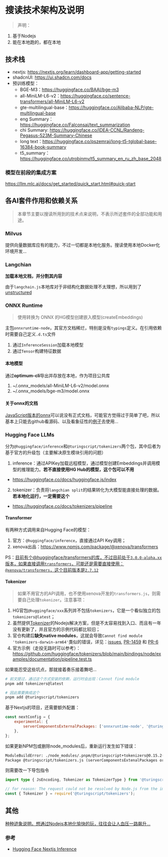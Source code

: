 # 搜读技术架构及说明

> 声明：

1. 基于Nodejs
2. 能在本地跑的，都在本地

## 技术栈

- nextjs: <https://nextjs.org/learn/dashboard-app/getting-started>
- shadcnUI: <https://ui.shadcn.com/docs>
- 预训练模型：
  - BGE-M3：<https://huggingface.co/BAAI/bge-m3>
  - all-MiniLM-L6-v2：<https://huggingface.co/sentence-transformers/all-MiniLM-L6-v2>
  - gte-multilingual-base：<https://huggingface.co/Alibaba-NLP/gte-multilingual-base>
  - eng Summary：<https://huggingface.co/Falconsai/text_summarization>
  - chi Summary: <https://huggingface.co/IDEA-CCNL/Randeng-Pegasus-523M-Summary-Chinese>
  - long text：<https://huggingface.co/pszemraj/long-t5-tglobal-base-16384-book-summary>
  - t5_summary：<https://huggingface.co/utrobinmv/t5_summary_en_ru_zh_base_2048>

### 模型在前段的集成方案

<https://llm.mlc.ai/docs/get_started/quick_start.html#quick-start>

## 各AI套件作用和依赖关系

> 本章节主要以搜读所用到的技术点来说明，不表示所述套件的全部功能和用途。

### Milvus

提供向量数据库应有的能力，不过一切都是本地化服务。搜读使用本地Docker化环境开发...

### Langchian

**加载本地文档，并分割其内容**

由于`langchain.js`本地库对于非结构化数据处理不太理想，所以用到了[unstructured](https://unstructured.io)

### ONNX Runtime

> 使用转换为 ONNX 的HG模型创建嵌入模型(createEmbeddings)

主包`onnxruntime-node`，其官方文档稀烂，特别是没有`typings`定义。在引用依赖时需要自己定义`.d.ts`文件

1. 通过`InferenceSession`加载本地模型
2. 通过`Tensor`构建特征数据

#### 本地模型

通过**optimum-cli**导出并存放在本地，作为项目公共库

1. ~/.onnx_models/all-MiniLM-L6-v2/model.onnx
2. ~/.onnx_models/bge-m3/model.onnx

#### 关于onnx的文档

[JavaScript版本的onnx](https://onnxruntime.ai/docs/get-started/with-javascript/node.html)可以说没有正式文档，可能官方觉得过于简单了吧，所以基本上只能去github看源码、以及看象征性的[例子](https://github.com/microsoft/onnxruntime-inference-examples/tree/main/js)去使用...

### Hugging Face LLMs

分为`@huggingface/inference`和`@turingscript/tokenizers`两个包，其中后者为基于官方的升级包（主要解决原生模块引用的问题）

1. inference：通过APIKey加载远程模型，通过模型创建Embeddings并调用模型的推理能力。**若不直接使用HG Hub的模型，这个包可以不用**

- <https://huggingface.co/docs/huggingface.js/index>

2. tokenizer：负责将`langchian split`的结果转化为大模型能直接处理的数据。**若本地化运行，一定需要这个**

- <https://huggingface.co/docs/tokenizers/pipeline>

#### Transformer

有两种方式调用来自Hugging Face的模型：

1. 官方：`@huggingface/inference`，直接通过API Key调用；
2. xenova出品：<https://www.npmjs.com/package/@xenova/transformers>

PS：<u>目前有个[@huggingface/transformers](https://www.npmjs.com/package/@huggingface/transformers)的库，不过目前处于`3.0.0-alpha.xx`版本，如果直接调用`transformers`，可能还是需要直接使用：`@xenova/transformers`，这个目前版本是`2.7.12`</u>

#### Tokenizer

> 如果不用官方的API调用，也不使用xenova开发的`transformers.js`，则需要自己处理`tokenizer`。注意事项：

1. HG官包`@huggingface/xxx`系列并不包括`tokenizers`，它是一个看似独立的包`tokenizers@latest`；
2. 虽然提供[Tokenizer](https://github.com/huggingface/tokenizers/tree/main/bindings/node)的Nodejs解决方案，但是不太容易找到入口、而且有一年没有更新了，并且官方的示例代码都比较旧；
3. 官仓构建后**缺失native modules**，这就会导致`Cannot find module 'tokenizers-darwin-arm64'`类似的错误，详见：[issues](https://github.com/huggingface/tokenizers/issues/1403), [PR-1459](https://github.com/huggingface/tokenizers/pull/1459) 和 [PR-6](https://github.com/turingscript/tokenizers/pull/6)
4. 官方示例（走投无路时可以参考）：<https://github.com/huggingface/tokenizers/blob/main/bindings/node/examples/documentation/pipeline.test.ts>

如果能忍受这些坑点，那就接着奏乐接着舞吧...

```bash
# 前文提过，通过这个方式安装的依赖，运行时会出现：Cannot find module
pnpm add tokenizers@latest

# 因此需要换成这个
pnpm add @turingscript/tokenizers
```

基于Nextjs的项目，还需要额外配置：

```javascript
const nextConfig = {
    experimental: {
        serverComponentsExternalPackages: ['onnxruntime-node', '@turingscript/tokenizers'],
    },
};
```

如果更新NPM包或删除node_modules后，重新运行发生如下错误：

```txt
ModuleBuildError: ./node_modules/.pnpm/@turingscript+tokenizers@0.15.2-alpha.4/node_modules/@turingscript/tokenizers/index.js
Package @turingscript/tokenizers.js (serverComponentsExtenalPackages or default list) can't be external
```

则需要改一下导包指令

```typescript
import type { JsEncoding, Tokenizer as TokenizerType } from '@turingscript/tokenizers';

// for reason: The request could not be resolved by Node.js from the importing module.
const { Tokenizer } = require('@turingscript/tokenizers');
```

## 其他

<u>种种迹象说明，想通过Nodejs本地化愉快的玩，往往会让人血压一路飙升...</u>

### 参考

- [Hugging Face Nextjs Inference](https://huggingface.co/docs/transformers.js/tutorials/next#server-side-inference)
